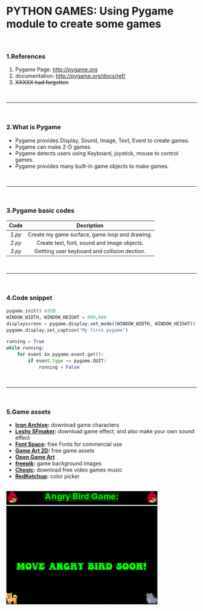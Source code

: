 # PYTHON GAMES:  Using Pygame module to create some games
<br>

### 1.References
  1. Pygame Page: http://pygame.org
  2. documentation: http://pygame.org/docs/ref/
  3. ~~XXXXX had forgotten~~  
  
<br>

------  

<br>

### 2.What is Pygame 
  * Pygame provides Display, Sound, Image, Text, Event to create games.  
  * Pygame can make 2-D games. 
  * Pygame detects users using Keyboard, joystick, mouse to control games. 
  * Pygame provides many built-in game objects to make games.  
  
<br> 

------  

<br>

### 3.Pygame basic codes
| Code | Decription |
|:----:|:----------:|
|_1.py_| Create my game surface, game loop and drawing. |
|_2.py_| Create text, font, sound and image objects. |
|_3.py_| Gettting user keyboard and collision dection. |

<br>

------  

<br>

### 4.Code snippet
```python
pygame.init() #啟動
WINDOW_WIDTH, WINDOW_HEIGHT = 800,600
displayscreen = pygame.display.set_mode((WINDOW_WIDTH, WINDOW_HEIGHT)) #產生畫布
pygame.display.set_caption("My first pygame")
```
```python
running = True
while running:
    for event in pygame.event.get():
        if event.type == pygame.QUIT:
            running = False
```

<br>

------  

<br>

### 5.Game assets
  * **[Icon Archive](https://iconarchive.com/):** download game characters
  * **[Leshy SFmaker](https://www.leshylabs.com/apps/sfMaker/):** download game effect, and also make your own sound effect
  * **[Font Space](https://www.fontspace.com/commercial-fonts):** free Fonts for commercial use
  * **[Game Art 2D](https://www.gameart2d.com/freebies.html):** free game assets
  * **[Open Game Art](https://opengameart.org/)**
  * **[freepik](https://www.freepik.com/free-photos-vectors/game-background):** game background images
  * **[Chosic](https://www.chosic.com/free-music/games/):** download free video games music
  * **[RedKetchup](https://redketchup.io/color-picker):** color picker
  
  
<br>  
<img src="https://github.com/CindyFu1226/Pygame_basic/blob/main/2.png" width="400" height="300" alt="2.py program screenshot"><br>
